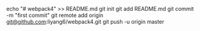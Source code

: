 echo "# webpack4" >> README.md
git init
git add README.md
git commit -m "first commit"
git remote add origin git@github.com:liyang6/webpack4.git
git push -u origin master
